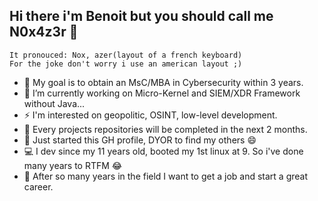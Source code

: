 ## Hi there i'm Benoit but you should call me N0x4z3r 👋

```
It pronouced: Nox, azer(layout of a french keyboard)
For the joke don't worry i use an american layout ;)
```
- 🎯 My goal is to obtain an MsC/MBA in Cybersecurity within 3 years.
- 🔭 I’m currently working on Micro-Kernel and SIEM/XDR Framework without Java...
- ⚡ I'm interested on geopolitic, OSINT, low-level development.
- 🌱 Every projects repositories will be completed in the next 2 months.
- 💬 Just started this GH profile, DYOR to find my others 😄
- 💻 I dev since my 11 years old, booted my 1st linux at 9. So i've done many years to RTFM 😂
- 👯 After so many years in the field I want to get a job and start a great career.
<!--
**Benoit-corso/Benoit-corso** is a ✨ _special_ ✨ repository because its `README.md` (this file) appears on your GitHub profile.

Here are some ideas to get you started:

- 🔭 I’m currently working on ...
- 🌱 I’m currently learning ...
- 👯 I’m looking to collaborate on ...
- 🤔 I’m looking for help with ...
- 💬 Ask me about ...
- 📫 How to reach me: ...
- 😄 Pronouns: ...
- ⚡ Fun fact: ...
-->
